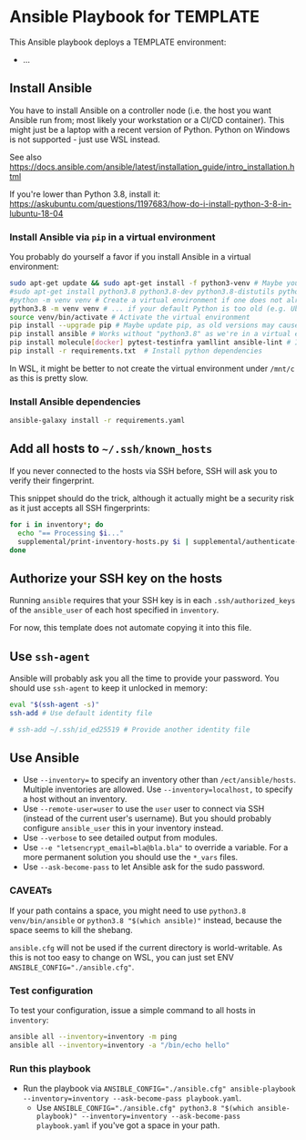 # Ansible Playbook for TEMPLATE

This Ansible playbook deploys a TEMPLATE environment:

* ...

## Install Ansible

You have to install Ansible on a controller node (i.e. the host you want Ansible run from; most likely your workstation or a CI/CD container).
This might just be a laptop with a recent version of Python.
Python on Windows is not supported - just use WSL instead.

See also <https://docs.ansible.com/ansible/latest/installation_guide/intro_installation.html>

If you're lower than Python 3.8, install it: <https://askubuntu.com/questions/1197683/how-do-i-install-python-3-8-in-lubuntu-18-04>

### Install Ansible via `pip` in a virtual environment

You probably do yourself a favor if you install Ansible in a virtual environment:

```sh
sudo apt-get update && sudo apt-get install -f python3-venv # Maybe you need to install the venv module
#sudo apt-get install python3.8 python3.8-dev python3.8-distutils python3.8-venv # Install Python 3.8 if necessary (e.g. Ubuntu 18.04)
#python -m venv venv # Create a virtual environment if one does not already exist
python3.8 -m venv venv # ... if your default Python is too old (e.g. Ubuntu 18.04)
source venv/bin/activate # Activate the virtual environment
pip install --upgrade pip # Maybe update pip, as old versions may cause errors
pip install ansible # Works without "python3.8" as we're in a virtual environment now
pip install molecule[docker] pytest-testinfra yamllint ansible-lint # If you want to run linting/tests
pip install -r requirements.txt  # Install python dependencies
```

In WSL, it might be better to not create the virtual environment under `/mnt/c` as this is pretty slow.

### Install Ansible dependencies

```sh
ansible-galaxy install -r requirements.yaml
```

## Add all hosts to `~/.ssh/known_hosts`

If you never connected to the hosts via SSH before, SSH will ask you to verify their fingerprint.

This snippet should do the trick, although it actually might be a security risk as it just accepts all SSH fingerprints:

```bash
for i in inventory*; do
  echo "== Processing $i..."
  supplemental/print-inventory-hosts.py $i | supplemental/authenticate-hosts.sh
done
```

## Authorize your SSH key on the hosts

Running `ansible` requires that your SSH key is in each `.ssh/authorized_keys` of the `ansible_user` of each host specified in `inventory`.

For now, this template does not automate copying it into this file.

## Use `ssh-agent`

Ansible will probably ask you all the time to provide your password.
You should use `ssh-agent` to keep it unlocked in memory:

```sh
eval "$(ssh-agent -s)"
ssh-add # Use default identity file

# ssh-add ~/.ssh/id_ed25519 # Provide another identity file
```

## Use Ansible

* Use `--inventory=` to specify an inventory other than `/ect/ansible/hosts`.
Multiple inventories are allowed.
Use `--inventory=localhost,` to specify a host without an inventory.
* Use `--remote-user=user` to use the `user` user to connect via SSH (instead of the current user's username).
But you should probably configure `ansible_user` this in your inventory instead.
* Use `--verbose` to see detailed output from modules.
* Use `--e "letsencrypt_email=bla@bla.bla"` to override a variable.
For a more permanent solution you should use the `*_vars` files.
* Use `--ask-become-pass` to let Ansible ask for the sudo password.

### CAVEATs

If your path contains a space, you might need to use `python3.8 venv/bin/ansible` or `python3.8 "$(which ansible)"` instead, because the space seems to kill the shebang.

`ansible.cfg` will not be used if the current directory is world-writable.
As this is not too easy to change on WSL, you can just set ENV `ANSIBLE_CONFIG="./ansible.cfg"`.

### Test configuration

To test your configuration, issue a simple command to all hosts in `inventory`:

```sh
ansible all --inventory=inventory -m ping
ansible all --inventory=inventory -a "/bin/echo hello"
```

### Run this playbook

* Run the playbook via `ANSIBLE_CONFIG="./ansible.cfg" ansible-playbook --inventory=inventory --ask-become-pass playbook.yaml`.
  * Use `ANSIBLE_CONFIG="./ansible.cfg" python3.8 "$(which ansible-playbook)" --inventory=inventory --ask-become-pass playbook.yaml` if you've got a space in your path.

